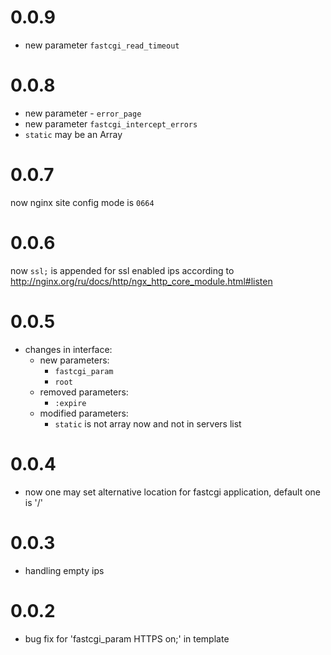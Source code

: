 0.0.9
===
- new parameter `fastcgi_read_timeout`

0.0.8
===
- new parameter - `error_page`
- new parameter `fastcgi_intercept_errors`
- `static` may be an Array

0.0.7
===
now nginx site config mode is `0664`

0.0.6
===
now `ssl;` is appended for ssl enabled ips according to http://nginx.org/ru/docs/http/ngx_http_core_module.html#listen

0.0.5
===
- changes in interface: 
   - new parameters:
     - `fastcgi_param`
     - `root`
   - removed parameters:
     - `:expire`
   - modified parameters:
       - `static` is not array now and not in servers list
   
0.0.4
===
- now one may set alternative location for fastcgi application, default one is '/'

0.0.3
===
- handling empty ips

0.0.2
===
- bug fix for 'fastcgi_param  HTTPS on;' in template
